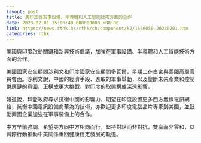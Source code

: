 ```yaml
---
layout: post
title: 美印加強軍事設備、半導體和人工智能技術方面的合作
date: 2023-02-01 15:06:40.000000000 +08:00
link: https://news.rthk.hk/rthk/ch/component/k2/1686050-20230201.htm
categories: rthk
---
```


美國與印度啟動關鍵和新興技術倡議，加強在軍事設備、半導體和人工智能技術方面的合作。

美國國家安全顧問沙利文和印度國家安全顧問多瓦爾，星期二在白宮與兩國高層官員會面。沙利文說，中國的經濟手段、進取的軍事舉動，以及壟斷未來產業和控制供應鏈的意圖，正構成更大挑戰，對印度的取態構成深遠影響。

報道說，拜登政府尋求抗衡中國的影響力，期望在印度設置更多西方無線電訊網絡，抗衡中國電訊設備商華為的技術，亦歡迎更多印度電腦晶片專家到美國，並鼓勵兩國企業加強在軍事裝備上的合作。

中方早前強調，希望美方同中方相向而行，堅持對話而非對抗，雙贏而非零和，以實際行動推動中美關係重回健康穩定發展的軌道。
